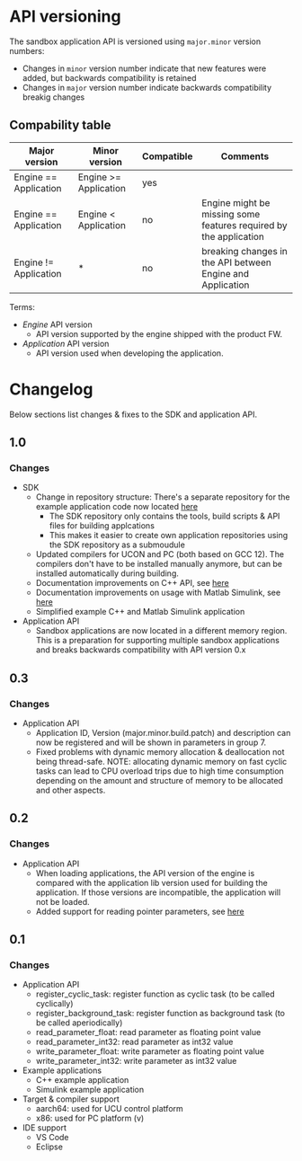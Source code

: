 
# API versioning
The sandbox application API is versioned using ```major.minor``` version numbers:
- Changes in ```minor``` version number indicate that new features were added, but backwards compatibility is retained
- Changes in ```major``` version number indicate backwards compatibility breakig changes

## Compability table
| Major version         | Minor version         | Compatible    | Comments                                                              |
| -                     | -                     | -             | -                                                                     |
| Engine == Application | Engine >= Application | yes           |                                                                       |
| Engine == Application | Engine < Application  | no            | Engine might be missing some features required by the application     |
| Engine != Application | *                     | no            | breaking changes in the API between Engine and Application            |

Terms:
- *Engine* API version
  - API version supported by the engine shipped with the product FW.
- *Application* API version
  - API version used when developing the application.

# Changelog
Below sections list changes & fixes to the SDK and application API.

## 1.0
### Changes
- SDK
  - Change in repository structure: There's a separate repository for the example application code now located [here](https://codebits.abb.com/drives-sw-common/sandbox-example-application)
    - The SDK repository only contains the tools, build scripts & API files for building applcations
    - This makes it easier to create own application repositories using the SDK repository as a submoudule
  - Updated compilers for UCON and PC (both based on GCC 12). The compilers don't have to be installed manually anymore, but can be installed automatically during building.
  - Documentation improvements on C++ API, see [here](application_api/API_cpp.md)
  - Documentation improvements on usage with Matlab Simulink, see [here](doc/README_Simulink.md)
  - Simplified example C++ and Matlab Simulink application
- Application API
  - Sandbox applications are now located in a different memory region. This is a preparation for supporting multiple sandbox applications and breaks backwards compatibility with API version 0.x

## 0.3
### Changes
- Application API
  - Application ID, Version (major.minor.build.patch) and description can now be registered and will be shown in parameters in group 7.
  - Fixed problems with dynamic memory allocation & deallocation not being thread-safe. NOTE: allocating dynamic memory on fast cyclic tasks can lead to CPU overload trips due to high time consumption depending on the amount and structure of memory to be allocated and other aspects.

## 0.2
### Changes
- Application API
  - When loading applications, the API version of the engine is compared with the application lib version used for building the application. If those versions are incompatible, the application will not be loaded.
  - Added support for reading pointer parameters, see [here](application_api/API_cpp.md#read_pointer_parameter_unconverted)

## 0.1
### Changes
- Application API
  - register_cyclic_task: register function as cyclic task (to be called cyclically)
  - register_background_task: register function as background task (to be called aperiodically)
  - read_parameter_float: read parameter as floating point value
  - read_parameter_int32: read parameter as int32 value
  - write_parameter_float: write parameter as floating point value 
  - write_parameter_int32: write parameter as int32 value 
- Example applications
  - C++ example application
  - Simulink example application
- Target & compiler support
  - aarch64: used for UCU control platform
  - x86: used for PC platform (v)
- IDE support
  - VS Code
  - Eclipse

